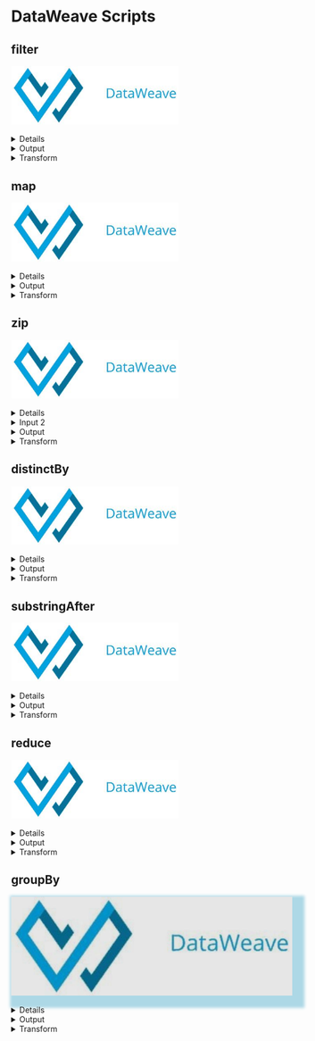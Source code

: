 # DataWeave Scripts

## filter
<a href="https://dataweave.mulesoft.com/learn/playground?projectMethod=GHRepo&repo=anky123%2Fdataweave-scripts&path=functions%2Ffilter"><img width="300" src="/images/dataweave-playground-button.JPG"><a>

<details>
  <summary>Input</summary>

  ```json
{
	"status": "success",
	"data": [
		{
			"id": "1",
			"employee_name": "Tiger Nixon",
			"employee_salary": 320800,
			"employee_age": 61,
			"profile_image": ""
		},
		{
			"id": "2",
			"employee_name": "Garrett Winters",
			"employee_salary": 170750,
			"employee_age": 63,
			"profile_image": ""
		},
		{
			"id": "3",
			"employee_name": "Ashton Cox",
			"employee_salary": 86000,
			"employee_age": 58,
			"profile_image": ""
		},
		{
			"id": "4",
			"employee_name": "Cedric Kelly",
			"employee_salary": 433060,
			"employee_age": 22,
			"profile_image": ""
		}
	]
}
  ```
</details>
<details>
  <summary>Output</summary>

  ```json
[
  {
    "id": "4",
    "employee_name": "Cedric Kelly",
    "employee_salary": 433060,
    "employee_age": 22,
    "profile_image": ""
  }
]
  ```
</details>
<details>
  <summary>Transform</summary>

  ```dataweave
%dw 2.0
output application/json
---
payload.data filter ((item, index) -> item.employee_age <= 22)
  ```
</details>

## map
<a href="https://dataweave.mulesoft.com/learn/playground?projectMethod=GHRepo&repo=anky123%2Fdataweave-scripts&path=functions%2Fmap"><img width="300" src="/images/dataweave-playground-button.JPG"><a>

<details>
  <summary>Input</summary>

  ```json
[
	{
		"name": "Jane"
	},
	{
		"name": "John"
	},
	{
		"name": "Joe"
	}
]
  ```
</details>
<details>
  <summary>Output</summary>

  ```json
[
	{
		"user 1": "Jane"
	},
	{
		"user 2": "John"
	},
	{
		"user 3": "Joe"
	}
]
  ```
</details>
<details>
  <summary>Transform</summary>

  ```dataweave
%dw 2.0
output application/json
---
payload map ((item, index) -> {
    ("user " ++ (index +1)) : item.name
})
  ```
</details>

## zip
<a href="https://dataweave.mulesoft.com/learn/playground?projectMethod=GHRepo&repo=anky123%2Fdataweave-scripts&path=functions%2Fzip"><img width="300" src="/images/dataweave-playground-button.JPG"><a>

<details>
  <summary>Input 1</summary>

  ```json
[
	"12345",
	"67890"
]
  ```
</details>
<details>
  <summary>Input 2</summary>

  ```json
[
	"abc",
	"xyz"
]
  ```
</details>
<details>
  <summary>Output</summary>

  ```json
[
	[
		"12345",
		"abc"
	],
	[
		"67890",
		"xyz"
	]
]
  ```
</details>
<details>
  <summary>Transform</summary>

  ```dataweave
%dw 2.0
output application/json
import leftJoin from dw::core::Arrays
var otherInput = [
	"abc",
	"xyz"
]
---
payload zip otherInput
  ```
</details>

## distinctBy
<a href="https://dataweave.mulesoft.com/learn/playground?projectMethod=GHRepo&repo=anky123%2Fdataweave-scripts&path=functions%2FdistinctBy"><img width="300" src="/images/dataweave-playground-button.JPG"><a>

<details>
  <summary>Input</summary>

  ```json
{
	"array1": [
		1,
		2,
		3,
		5,
		6,
		7
	],
	"array2": [
		5,
		7,
		1,
		3,
		8,
		4
	]
}
  ```
</details>
<details>
  <summary>Output</summary>

  ```json
[
	8,
	7,
	6,
	5,
	4,
	3,
	2,
	1
]
  ```
</details>
<details>
  <summary>Transform</summary>

  ```dataweave
%dw 2.0
output application/json
---
((payload.array1 ++ payload.array2) distinctBy $)  orderBy -$
  ```
</details>

## substringAfter
<a href="https://dataweave.mulesoft.com/learn/playground?projectMethod=GHRepo&repo=anky123%2Fdataweave-scripts&path=functions%2FsubstringAfter"><img width="300" src="/images/dataweave-playground-button.JPG"><a>

<details>
  <summary>Input</summary>

  ```json
[
	{
		"fullname": "Grace Kelly",
		"age": "22",
		"hiredate": "October 15, 2005",
		"product": "Printer"
	},
	{
		"fullname": "Cary Grant",
		"age": "32",
		"hiredate": "October 20, 2005",
		"product": "Desktop"
	},
	{
		"fullname": "Clark Gable",
		"age": "42",
		"hiredate": "October 25, 2005",
		"product": "Keyboard"
	}
]
  ```
</details>
<details>
  <summary>Output</summary>

  ```xml
<?xml version='1.0' encoding='UTF-8'?>
<employees>
	<employee>
		<name age="22">
			<lastname>Kelly</lastname>
			<firstname>Grace</firstname>
		</name>
		<hiredate>October 15, 2005</hiredate>
		<projects>
			<project>
				<product>Printer</product>
			</project>
		</projects>
	</employee>
	<employee>
		<name age="32">
			<lastname>Grant</lastname>
			<firstname>Cary</firstname>
		</name>
		<hiredate>October 20, 2005</hiredate>
		<projects>
			<project>
				<product>Desktop</product>
			</project>
		</projects>
	</employee>
	<employee>
		<name age="42">
			<lastname>Gable</lastname>
			<firstname>Clark</firstname>
		</name>
		<hiredate>October 25, 2005</hiredate>
		<projects>
			<project>
				<product>Keyboard</product>
			</project>
		</projects>
	</employee>
</employees>
  ```
</details>
<details>
  <summary>Transform</summary>

  ```dataweave
%dw 2.0
output application/xml
import * from dw::core::Strings
---
employees : {
    employee: payload map ((item, index) -> {
        name: {
            lastname : substringAfter(item.fullname, " "), 
            firstname : substringBefore(item.fullname, " ")
        },
        hiredate : item.hiredate,
        projects : project : product : item.product
    })
}
  ```
</details>

## reduce
<a href="https://dataweave.mulesoft.com/learn/playground?projectMethod=GHRepo&repo=anky123%2Fdataweave-scripts&path=functions%2Freduce"><img width="300" src="/images/dataweave-playground-button.JPG"><a>

<details>
  <summary>Input</summary>

  ```json
{
	"data1": [
		{
			"p_name": "3",
			"p_val": "4"
		},
		{
			"p_name": "7",
			"p_val": "8"
		},
		{
			"p_name": "1",
			"p_val": "2"
		}
	],
	"data2": [
		{
			"p_name": "1",
			"p_val": "2"
		},
		{
			"p_name": "3",
			"p_val": "4"
		},
		{
			"p_name": "5",
			"p_val": "6"
		}
	]
}
  ```
</details>
<details>
  <summary>Output</summary>

  ```json
{
	"1": "2",
	"3": "4",
	"5": "6",
	"7": "8"
}
  ```
</details>
<details>
  <summary>Transform</summary>

  ```dataweave
%dw 2.0
output application/json
---
(((payload.data1 ++ payload.data2) map ((item, index) -> (item.p_name): item.p_val) distinctBy $) reduce ((item, accumulator) -> item ++ accumulator)) orderBy $
  ```
</details>

## groupBy
<a href="https://dataweave.mulesoft.com/learn/playground?projectMethod=GHRepo&repo=anky123%2Fdataweave-scripts&path=functions%2FgroupBy"><img src="/images/dataweave-playground-button.jpeg" style="box-shadow: 10px 10px 5px 12px lightblue"><a>

<details>
  <summary>Input</summary>

  ```json
[
	{
		"id": "123",
		"name": "rakesh",
		"dept": "cse"
	},
	{
		"id": "234",
		"name": "kumar",
		"dept": "cse"
	},
	{
		"id": "456",
		"name": "suraj",
		"dept": "IT"
	},
	{
		"id": "489",
		"name": "prakash",
		"dept": "IT"
	}
]
  ```
</details>
<details>
  <summary>Output</summary>

  ```json
[
	{
		"cse": [
			"rakesh",
			"kumar"
		]
	},
	{
		"IT": [
			"suraj",
			"prakash"
		]
	}
]
  ```
</details>
<details>
  <summary>Transform</summary>

  ```dataweave
%dw 2.0
output application/json
---
payload groupBy ((item, index) -> item.dept) pluck ((value, key, index) -> (key):value.name)
  ```
</details>